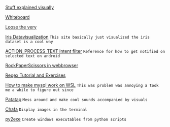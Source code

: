 [Stuff explained visually](https://setosa.io/ev/)

[Whiteboard](witeboard.com)

[Loose the very](https://www.losethevery.com/)

[Iris Datavisualization](https://devpost.com/software/data-visualization-on-iris-dataset) `This site basically just visualized the iris dataset is a cool way`

[ACTION_PROCESS_TEXT intent filter](https://commonsware.com/blog/2015/09/15/book-excerpt-floating-action-mode.html) `Reference for how to get notified on selected text on android`

[RockPaperScissors in webbrowser](https://www.romaglushko.com/lab/rock-paper-scissors/)

[Regex Tutorial and Exercises](http://regextutorials.com/index.html)

[How to make mysql work on WSL](https://learn.microsoft.com/en-us/windows/wsl/tutorials/wsl-database) `This was problem was annoying a took me a while to figure out since `

[Patatap](https://patatap.com/) `Mess around and make cool sounds accompanied by visuals`

[Chafa](https://hpjansson.org/chafa/gallery/) `Display images in the terminal`

[py2exe](https://github.com/py2exe/py2exe) `Create windows executables from python scripts`
